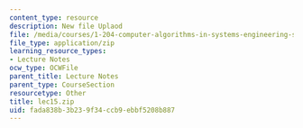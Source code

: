 ```yaml
---
content_type: resource
description: New file Uplaod
file: /media/courses/1-204-computer-algorithms-in-systems-engineering-spring-2010/fada838b3b239f34ccb9ebbf5208b887_lec15.zip
file_type: application/zip
learning_resource_types:
- Lecture Notes
ocw_type: OCWFile
parent_title: Lecture Notes
parent_type: CourseSection
resourcetype: Other
title: lec15.zip
uid: fada838b-3b23-9f34-ccb9-ebbf5208b887
---
```


